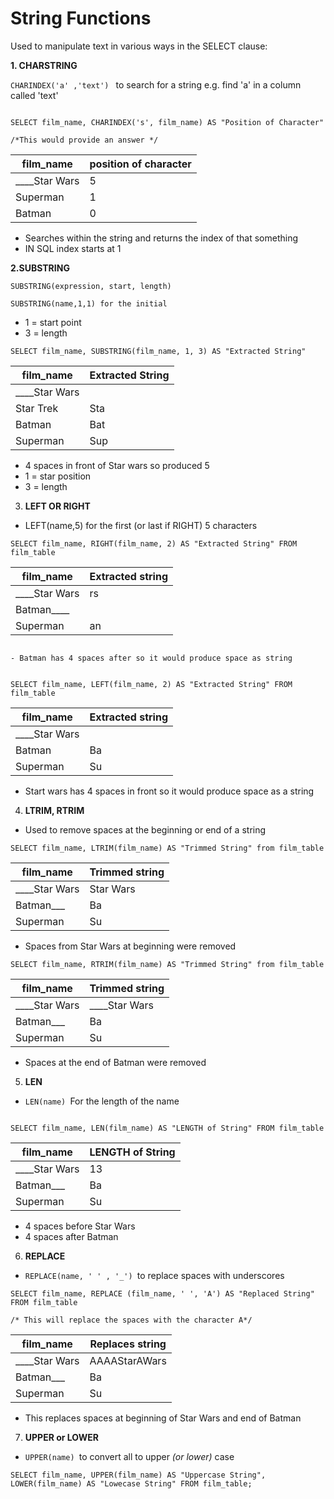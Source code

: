 # String Functions
 
 Used to manipulate text in various ways in the SELECT clause:
 
 **1. CHARSTRING**
 
`CHARINDEX('a' ,'text') ` to search for a string e.g. find 'a' in a column called 'text'
 
 ```oracle-sql

SELECT film_name, CHARINDEX('s', film_name) AS "Position of Character"

/*This would provide an answer */
```
|   film_name  |  position of character
----| ------
|____Star Wars  | 5 |
| Superman |  1|
| Batman | 0|

- Searches within the string and returns the index of that something
- IN SQL index starts at 1

**2.SUBSTRING**

`SUBSTRING(expression, start, length)`
 
 `SUBSTRING(name,1,1) for the initial`
 
 - 1 = start point
 - 3 = length

```
SELECT film_name, SUBSTRING(film_name, 1, 3) AS "Extracted String"
```
|   film_name  | Extracted String
-------| ------|
____Star Wars| |
Star Trek | Sta|
Batman | Bat
Superman | Sup

- 4 spaces in front of Star wars so produced 5
- 1 = star position
- 3 = length

3. **LEFT OR RIGHT**
- LEFT(name,5) for the first (or last if RIGHT) 5 characters 

```oracle-sql
SELECT film_name, RIGHT(film_name, 2) AS "Extracted String" FROM film_table

```

|  film_name | Extracted string
|-----|------|
|____Star Wars| rs
|Batman____|     |
|Superman| an |

```oracle-sql

- Batman has 4 spaces after so it would produce space as string


SELECT film_name, LEFT(film_name, 2) AS "Extracted String" FROM film_table
```

|  film_name | Extracted string
|-----|------|
|____Star Wars| 
|Batman|Ba |
|Superman|Su |

- Start wars has 4 spaces in front so it would produce space as a string

4. **LTRIM, RTRIM**
- Used to remove spaces at the beginning or end of a string

```oracle-sql
SELECT film_name, LTRIM(film_name) AS "Trimmed String" from film_table
```
|  film_name | Trimmed string
|-----|------|
|____Star Wars|Star Wars
|Batman___|Ba |Batman____
|Superman|Su |Superman

- Spaces from Star Wars at beginning were removed

```oracle-sql
SELECT film_name, RTRIM(film_name) AS "Trimmed String" from film_table

```

|  film_name | Trimmed string
|-----|------|
|____Star Wars|____Star Wars
|Batman___|Ba |Batman
|Superman|Su |Superman

- Spaces at the end of Batman were removed

5. **LEN**
- `LEN(name) `For the length of the name

```oracle-sql

SELECT film_name, LEN(film_name) AS "LENGTH of String" FROM film_table
```
|  film_name | LENGTH of String
|-----|------|
|____Star Wars|13
|Batman___|Ba |9
|Superman|Su |8

- 4 spaces before Star Wars
- 4 spaces after Batman

6. **REPLACE**
- `REPLACE(name, ' ' , '_') `to replace spaces with underscores 

```oracle-sql
SELECT film_name, REPLACE (film_name, ' ', 'A') AS "Replaced String" FROM film_table

/* This will replace the spaces with the character A*/
```
|  film_name | Replaces string
|-----|------|
|____Star Wars|AAAAStarAWars
|Batman___|Ba |BatmanAAAA
|Superman|Su |Superman

- This replaces spaces at beginning of Star Wars and end of Batman

7. **UPPER or LOWER**
- `UPPER(name) `to convert all to upper _(or lower)_ case
 
 ```oracle-sql
SELECT film_name, UPPER(film_name) AS "Uppercase String", LOWER(film_name) AS "Lowecase String" FROM film_table;

```
